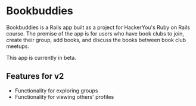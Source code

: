# Bookbuddies
Bookbuddies is a Rails app built as a project for HackerYou's Ruby on Rails course.  The premise of the app is for users who have book clubs to join, create their group, add books, and discuss the books between book club meetups.

This app is currently in beta.

## Features for v2
* Functionality for exploring groups
* Functionality for viewing others' profiles